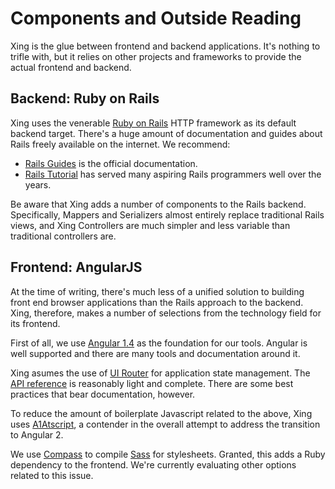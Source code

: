 # Components and Outside Reading

Xing is the glue between frontend and backend applications. It's nothing to trifle with, but it relies on other projects and frameworks to provide the actual frontend and backend.

## Backend: Ruby on Rails

Xing uses the venerable [Ruby on Rails](http://rubyonrails.org/) HTTP framework as its default backend target. There's a huge amount of documentation and guides about Rails freely available on the internet. We recommend:

* [Rails Guides](http://guides.rubyonrails.org/) is the official documentation.
* [Rails Tutorial](http://guides.rubyonrails.org/) has served many aspiring
  Rails programmers well over the years.

Be aware that Xing adds a number of components to the Rails backend.  Specifically, Mappers and Serializers almost entirely replace traditional Rails views, and Xing Controllers are much simpler and less variable than traditional controllers are.

## Frontend: AngularJS

At the time of writing, there's much less of a unified solution to building front end browser applications than the Rails approach to the backend. Xing, therefore, makes a number of selections from the technology field for its frontend.

First of all, we use [Angular 1.4](https://docs.angularjs.org/guide) as the foundation for our tools. Angular is well supported and there are many tools and documentation around it.

Xing asumes the use of [UI Router](https://github.com/angular-ui/ui-router/wiki) for application state management. The [API reference](http://angular-ui.github.io/ui-router/site/#/api/ui.router) is reasonably light and complete. There are some best practices that bear documentation, however.

To reduce the amount of boilerplate Javascript related to the above, Xing uses [A1Atscript](https://github.com/hannahhoward/a1atscript), a contender in the overall attempt to address the transition to Angular 2.

We use [Compass](http://compass-style.org/) to compile [Sass](http://sass-lang.com/documentation/file.SASS_REFERENCE.html) for stylesheets. Granted, this adds a Ruby dependency to the frontend. We're currently evaluating other options related to this issue.
